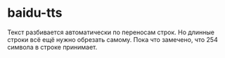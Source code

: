 # baidu-tts

Текст разбивается автоматически по переносам строк.
Но длинные строки всё ещё нужно обрезать самому. Пока что замечено, что 254 символа в строке принимает.
